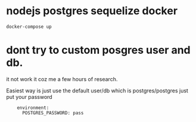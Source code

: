 # nodejs postgres sequelize docker

```
docker-compose up
```

# dont try to custom posgres user and db.

it not work it coz me a few hours of research.

Easiest way is just use the default user/db which is postgres/postgres 
just put your password

```
    environment:
      POSTGRES_PASSWORD: pass
```